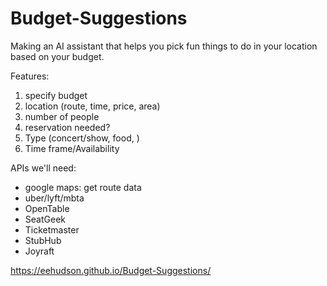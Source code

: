# Budget-Suggestions
Making an AI assistant that helps you pick fun things to do in your location based on your budget. 

Features:
1. specify budget
2. location (route, time, price, area)
3. number of people
4. reservation needed?
5. Type (concert/show, food, )
6. Time frame/Availability 

APIs we'll need:
- google maps: get route data
- uber/lyft/mbta
- OpenTable
- SeatGeek
- Ticketmaster
- StubHub
- Joyraft

https://eehudson.github.io/Budget-Suggestions/
